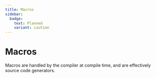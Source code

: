 ```yaml
---
title: Macros
sidebar:
  badge:
    text: Planned
    variant: caution
---
```


# Macros

Macros are handled by the compiler at compile time, and are effectively source code generators.

